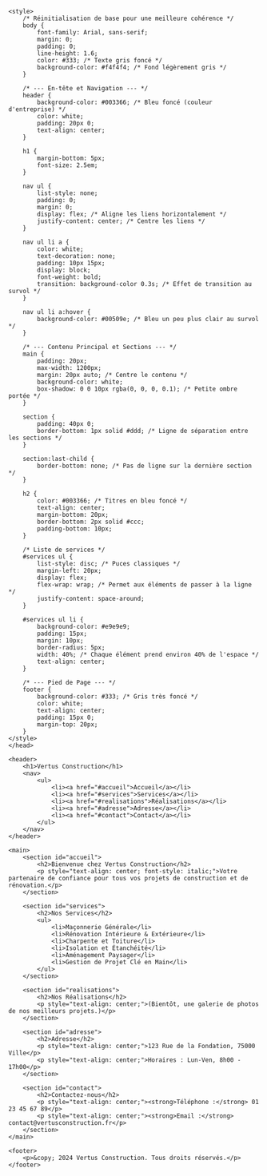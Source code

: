 <!DOCTYPE html>
<html lang="fr">
<head>
    <meta charset="UTF-8">
    <meta name="viewport" content="width=device-width, initial-scale=1.0">
    <title>Vertus Construction</title>
    
    <style>
        /* Réinitialisation de base pour une meilleure cohérence */
        body {
            font-family: Arial, sans-serif;
            margin: 0;
            padding: 0;
            line-height: 1.6;
            color: #333; /* Texte gris foncé */
            background-color: #f4f4f4; /* Fond légèrement gris */
        }

        /* --- En-tête et Navigation --- */
        header {
            background-color: #003366; /* Bleu foncé (couleur d'entreprise) */
            color: white;
            padding: 20px 0;
            text-align: center;
        }

        h1 {
            margin-bottom: 5px;
            font-size: 2.5em;
        }

        nav ul {
            list-style: none;
            padding: 0;
            margin: 0;
            display: flex; /* Aligne les liens horizontalement */
            justify-content: center; /* Centre les liens */
        }

        nav ul li a {
            color: white;
            text-decoration: none;
            padding: 10px 15px;
            display: block;
            font-weight: bold;
            transition: background-color 0.3s; /* Effet de transition au survol */
        }

        nav ul li a:hover {
            background-color: #00509e; /* Bleu un peu plus clair au survol */
        }

        /* --- Contenu Principal et Sections --- */
        main {
            padding: 20px;
            max-width: 1200px;
            margin: 20px auto; /* Centre le contenu */
            background-color: white;
            box-shadow: 0 0 10px rgba(0, 0, 0, 0.1); /* Petite ombre portée */
        }

        section {
            padding: 40px 0;
            border-bottom: 1px solid #ddd; /* Ligne de séparation entre les sections */
        }

        section:last-child {
            border-bottom: none; /* Pas de ligne sur la dernière section */
        }

        h2 {
            color: #003366; /* Titres en bleu foncé */
            text-align: center;
            margin-bottom: 20px;
            border-bottom: 2px solid #ccc;
            padding-bottom: 10px;
        }

        /* Liste de services */
        #services ul {
            list-style: disc; /* Puces classiques */
            margin-left: 20px;
            display: flex;
            flex-wrap: wrap; /* Permet aux éléments de passer à la ligne */
            justify-content: space-around;
        }

        #services ul li {
            background-color: #e9e9e9;
            padding: 15px;
            margin: 10px;
            border-radius: 5px;
            width: 40%; /* Chaque élément prend environ 40% de l'espace */
            text-align: center;
        }

        /* --- Pied de Page --- */
        footer {
            background-color: #333; /* Gris très foncé */
            color: white;
            text-align: center;
            padding: 15px 0;
            margin-top: 20px;
        }
    </style>
    </head>
<body>

    <header>
        <h1>Vertus Construction</h1>
        <nav>
            <ul>
                <li><a href="#accueil">Accueil</a></li>
                <li><a href="#services">Services</a></li>
                <li><a href="#realisations">Réalisations</a></li>
                <li><a href="#adresse">Adresse</a></li>
                <li><a href="#contact">Contact</a></li>
            </ul>
        </nav>
    </header>

    <main>
        <section id="accueil">
            <h2>Bienvenue chez Vertus Construction</h2>
            <p style="text-align: center; font-style: italic;">Votre partenaire de confiance pour tous vos projets de construction et de rénovation.</p>
        </section>

        <section id="services">
            <h2>Nos Services</h2>
            <ul>
                <li>Maçonnerie Générale</li>
                <li>Rénovation Intérieure & Extérieure</li>
                <li>Charpente et Toiture</li>
                <li>Isolation et Étanchéité</li>
                <li>Aménagement Paysager</li>
                <li>Gestion de Projet Clé en Main</li>
            </ul>
        </section>

        <section id="realisations">
            <h2>Nos Réalisations</h2>
            <p style="text-align: center;">(Bientôt, une galerie de photos de nos meilleurs projets.)</p>
        </section>

        <section id="adresse">
            <h2>Adresse</h2>
            <p style="text-align: center;">123 Rue de la Fondation, 75000 Ville</p>
            <p style="text-align: center;">Horaires : Lun-Ven, 8h00 - 17h00</p>
        </section>

        <section id="contact">
            <h2>Contactez-nous</h2>
            <p style="text-align: center;"><strong>Téléphone :</strong> 01 23 45 67 89</p>
            <p style="text-align: center;"><strong>Email :</strong> contact@vertusconstruction.fr</p>
        </section>
    </main>

    <footer>
        <p>&copy; 2024 Vertus Construction. Tous droits réservés.</p>
    </footer>

</body>
</html>
